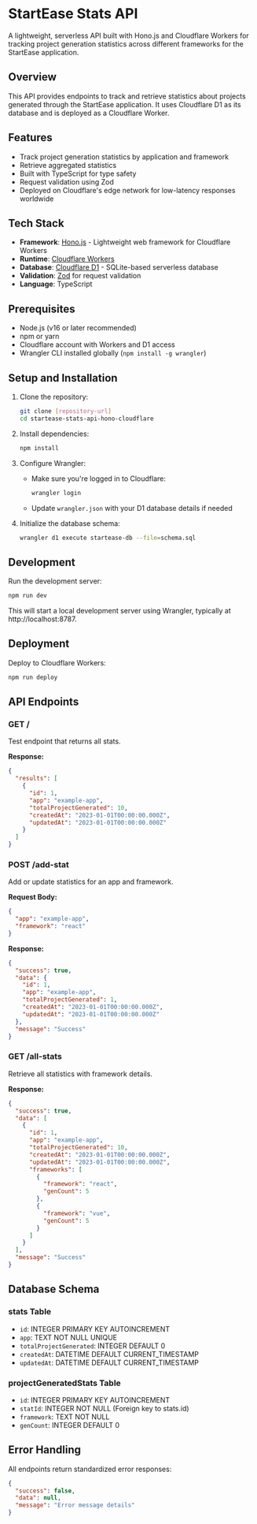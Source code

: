 # StartEase Stats API

A lightweight, serverless API built with Hono.js and Cloudflare Workers for tracking project generation statistics across different frameworks for the StartEase application.

## Overview

This API provides endpoints to track and retrieve statistics about projects generated through the StartEase application. It uses Cloudflare D1 as its database and is deployed as a Cloudflare Worker.

## Features

- Track project generation statistics by application and framework
- Retrieve aggregated statistics
- Built with TypeScript for type safety
- Request validation using Zod
- Deployed on Cloudflare's edge network for low-latency responses worldwide

## Tech Stack

- **Framework**: [Hono.js](https://honojs.dev/) - Lightweight web framework for Cloudflare Workers
- **Runtime**: [Cloudflare Workers](https://workers.cloudflare.com/)
- **Database**: [Cloudflare D1](https://developers.cloudflare.com/d1/) - SQLite-based serverless database
- **Validation**: [Zod](https://github.com/colinhacks/zod) for request validation
- **Language**: TypeScript

## Prerequisites

- Node.js (v16 or later recommended)
- npm or yarn
- Cloudflare account with Workers and D1 access
- Wrangler CLI installed globally (`npm install -g wrangler`)

## Setup and Installation

1. Clone the repository:

   ```bash
   git clone [repository-url]
   cd startease-stats-api-hono-cloudflare
   ```

2. Install dependencies:

   ```bash
   npm install
   ```

3. Configure Wrangler:

   - Make sure you're logged in to Cloudflare:
     ```bash
     wrangler login
     ```
   - Update `wrangler.json` with your D1 database details if needed

4. Initialize the database schema:
   ```bash
   wrangler d1 execute startease-db --file=schema.sql
   ```

## Development

Run the development server:

```bash
npm run dev
```

This will start a local development server using Wrangler, typically at http://localhost:8787.

## Deployment

Deploy to Cloudflare Workers:

```bash
npm run deploy
```

## API Endpoints

### GET /

Test endpoint that returns all stats.

**Response:**

```json
{
  "results": [
    {
      "id": 1,
      "app": "example-app",
      "totalProjectGenerated": 10,
      "createdAt": "2023-01-01T00:00:00.000Z",
      "updatedAt": "2023-01-01T00:00:00.000Z"
    }
  ]
}
```

### POST /add-stat

Add or update statistics for an app and framework.

**Request Body:**

```json
{
  "app": "example-app",
  "framework": "react"
}
```

**Response:**

```json
{
  "success": true,
  "data": {
    "id": 1,
    "app": "example-app",
    "totalProjectGenerated": 1,
    "createdAt": "2023-01-01T00:00:00.000Z",
    "updatedAt": "2023-01-01T00:00:00.000Z"
  },
  "message": "Success"
}
```

### GET /all-stats

Retrieve all statistics with framework details.

**Response:**

```json
{
  "success": true,
  "data": [
    {
      "id": 1,
      "app": "example-app",
      "totalProjectGenerated": 10,
      "createdAt": "2023-01-01T00:00:00.000Z",
      "updatedAt": "2023-01-01T00:00:00.000Z",
      "frameworks": [
        {
          "framework": "react",
          "genCount": 5
        },
        {
          "framework": "vue",
          "genCount": 5
        }
      ]
    }
  ],
  "message": "Success"
}
```

## Database Schema

### stats Table

- `id`: INTEGER PRIMARY KEY AUTOINCREMENT
- `app`: TEXT NOT NULL UNIQUE
- `totalProjectGenerated`: INTEGER DEFAULT 0
- `createdAt`: DATETIME DEFAULT CURRENT_TIMESTAMP
- `updatedAt`: DATETIME DEFAULT CURRENT_TIMESTAMP

### projectGeneratedStats Table

- `id`: INTEGER PRIMARY KEY AUTOINCREMENT
- `statId`: INTEGER NOT NULL (Foreign key to stats.id)
- `framework`: TEXT NOT NULL
- `genCount`: INTEGER DEFAULT 0

## Error Handling

All endpoints return standardized error responses:

```json
{
  "success": false,
  "data": null,
  "message": "Error message details"
}
```
